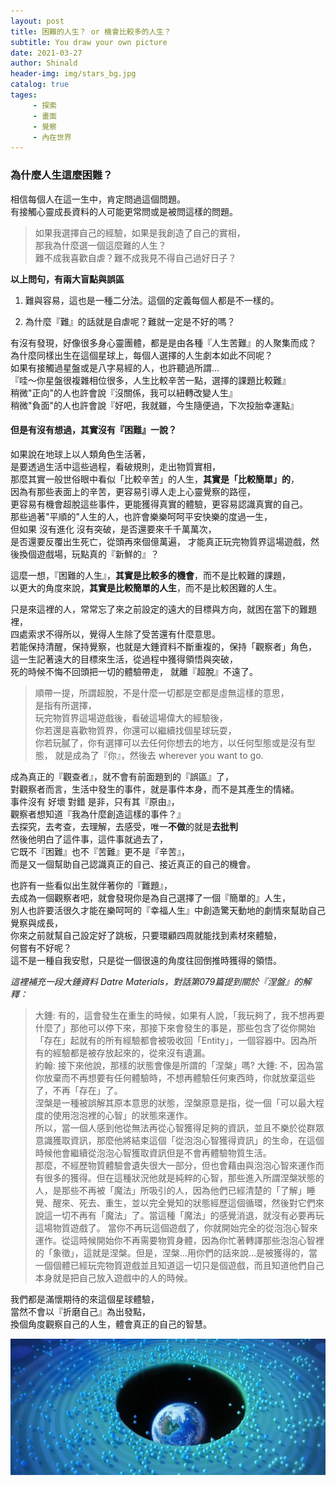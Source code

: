 ```yaml
---
layout: post
title: 困難的人生？ or 機會比較多的人生？
subtitle: You draw your own picture
date: 2021-03-27
author: Shinald
header-img: img/stars_bg.jpg
catalog: true
tages: 
     - 探索
     - 畫面
     - 覺察
     - 內在世界
---
```







### 為什麼人生這麼困難？ 

相信每個人在這一生中，肯定問過這個問題。  
有接觸心靈成長資料的人可能更常問或是被問這樣的問題。  
> 如果我選擇自己的經驗，如果是我創造了自己的實相，  
> 那我為什麼選一個這麼難的人生？  
> 難不成我喜歡自虐？難不成我見不得自己過好日子？  

**以上問句，有兩大盲點與誤區**  
1. 難與容易，這也是一種二分法。這個的定義每個人都是不一樣的。  

2. 為什麼『難』的話就是自虐呢？難就一定是不好的嗎？    


有沒有發現，好像很多身心靈團體，都是是由各種『人生苦難』的人聚集而成？  
為什麼同樣出生在這個星球上，每個人選擇的人生劇本如此不同呢？  
如果有接觸過星盤或是八字易經的人，也許聽過所謂...  
『哇～你星盤很複雜相位很多，人生比較辛苦一點，選擇的課題比較難』  
    稍微"正向"的人也許會說『沒關係，我可以紐轉改變人生』  
    稍微"負面"的人也許會說『好吧，我就雖，今生隨便過，下次投胎幸運點』  

#### 但是有沒有想過，其實沒有『困難』一說？
如果說在地球上以人類角色生活著，  
是要透過生活中這些過程，看破規則，走出物質實相，  
那麼其實一般世俗眼中看似「比較辛苦」的人生，**其實是「比較簡單」的**，  
因為有那些表面上的辛苦，更容易引導人走上心靈覺察的路徑，  
更容易有機會超脫這些事件，更能獲得真實的體驗，更容易認識真實的自己。  
那些過著"平順的"人生的人，也許會樂樂呵呵平安快樂的度過一生，  
但如果 沒有進化 沒有突破，是否還要來千千萬萬次，  
是否還要反覆出生死亡，從頭再來個億萬遍，
才能真正玩完物質界這場遊戲，然後換個遊戲場，玩點真的『新鮮的』？

這麼一想，『困難的人生』，**其實是比較多的機會**，而不是比較難的課題，  
以更大的角度來說，**其實是比較簡單的人生**，而不是比較困難的人生。  
  
只是來這裡的人，常常忘了來之前設定的遠大的目標與方向，就困在當下的難題裡，  
四處索求不得所以，覺得人生除了受苦還有什麼意思。  
若能保持清醒，保持覺察，也就是大錘資料不斷重複的，保持「觀察者」角色，  
這一生記著遠大的目標來生活，從過程中獲得領悟與突破，  
死的時候不悔不回頭把一切的體驗帶走，
就離『超脫』不遠了。  
  
> 順帶一提，所謂超脫，不是什麼一切都是空都是虛無這樣的意思，  
> 是指有所選擇，  
> 玩完物質界這場遊戲後，看破這場偉大的經驗後，  
> 你若還是喜歡物質界，你還可以繼續找個星球玩耍，  
> 你若玩膩了，你有選擇可以去任何你想去的地方，以任何型態或是沒有型態，
> 就是成為了『你』，然後去 wherever you want to go.  

成為真正的『觀查者』，就不會有前面題到的『誤區』了，  
對觀察者而言，生活中發生的事件，就是事件本身，而不是其產生的情緒。  
事件沒有 好壞 對錯 是非，只有其『原由』，  
觀察者想知道『我為什麼創造這樣的事件？』  
去探究，去考查，去理解，去感受，唯一**不做**的就是**去批判**  
然後他明白了這件事，這件事就過去了，  
它既不『困難』也不『苦難』更不是『辛苦』，  
而是又一個幫助自己認識真正的自己、接近真正的自己的機會。  
  
也許有一些看似出生就伴著你的『難題』，  
去成為一個觀察者吧，就會發現你是為自己選擇了一個『簡單的』人生，  
別人也許要活很久才能在樂呵呵的『幸福人生』中創造驚天動地的劇情來幫助自己覺察與成長，  
你來之前就幫自己設定好了跳板，只要環顧四周就能找到素材來體驗，  
何嘗有不好呢？  
這不是一種自我安慰，只是從一個很遠的角度往回倒推時獲得的領悟。  
  
    
    
    
*這裡補充一段大錘資料 Datre Materials，對話第079篇提到關於『涅盤』的解釋：*  
> 大錘: 有的，這會發生在重生的時候，如果有人說，「我玩夠了，我不想再要什麼了」那他可以停下來，那接下來會發生的事是，那些包含了從你開始「存在」起就有的所有經驗都會被吸收回「Entity」，一個容器中。因為所有的經驗都是被存放起來的，從來沒有遺漏。  
> 約翰: 接下來他說，那樣的狀態會像是所謂的「涅槃」嗎?
> 大錘: 不，因為當你放棄而不再想要有任何體驗時，不想再體驗任何東西時，你就放棄這些了，不再「存在」了。  
> 涅槃是一種被誤解其原本意思的狀態，涅槃原意是指，從一個「可以最大程度的使用泡泡裡的心智」的狀態來運作。  
> 所以，當一個人感到他從無法再從心智獲得足夠的資訊，並且不樂於從群眾意識獲取資訊，那麼他將結束這個「從泡泡心智獲得資訊」的生命，在這個時候他會繼續從泡泡心智獲取資訊但是不會再體驗物質生活。  
> 那麼，不經歷物質體驗會遺失很大一部分，但也會藉由與泡泡心智來運作而有很多的獲得。但在這種狀況他就是純粹的心智，那些進入所謂涅槃狀態的人，是那些不再被「魔法」所吸引的人，因為他們已經清楚的「了解」睡覺、醒來、死去、重生，並以完全覺知的狀態經歷這個循環，然後對它們來說這一切不再有「魔法」了。當這種「魔法」的感覺消退，就沒有必要再玩這場物質遊戲了。
> 當你不再玩這個遊戲了，你就開始完全的從泡泡心智來運作。從這時候開始你不再需要物質身體，因為你忙著轉譯那些泡泡心智裡的「象徵」，這就是涅槃。但是，涅槃...用你們的話來說…是被獲得的，當一個個體已經玩完物質遊戲並且知道這一切只是個遊戲，而且知道他們自己本身就是把自己放入遊戲中的人的時候。
  
  
  
我們都是滿懷期待的來這個星球體驗，  
當然不會以『折磨自己』為出發點，  
換個角度觀察自己的人生，體會真正的自己的智慧。  
  
![soulmovie](https://github.com/shinaldhwa/shinaldhwa.github.io/raw/master/img/soulmovie_1.jpg)
  
  
  
